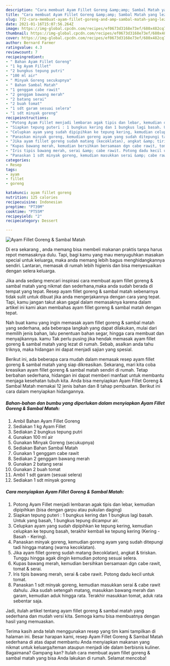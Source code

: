 ```yaml
---
description: "Cara membuat Ayam Fillet Goreng &amp;amp; Sambal Matah yang lezat dan Mudah Dibuat"
title: "Cara membuat Ayam Fillet Goreng &amp;amp; Sambal Matah yang lezat dan Mudah Dibuat"
slug: 772-cara-membuat-ayam-fillet-goreng-and-amp-sambal-matah-yang-lezat-dan-mudah-dibuat
date: 2021-01-16T15:07:56.264Z
image: https://img-global.cpcdn.com/recipes/ef0673d3168e73ef/680x482cq70/ayam-fillet-goreng-sambal-matah-foto-resep-utama.jpg
thumbnail: https://img-global.cpcdn.com/recipes/ef0673d3168e73ef/680x482cq70/ayam-fillet-goreng-sambal-matah-foto-resep-utama.jpg
cover: https://img-global.cpcdn.com/recipes/ef0673d3168e73ef/680x482cq70/ayam-fillet-goreng-sambal-matah-foto-resep-utama.jpg
author: Bernard Farmer
ratingvalue: 4.3
reviewcount: 7
recipeingredient:
- " Bahan Ayam Fillet Goreng"
- "1 kg Ayam Fillet"
- "2 bungkus tepung putri"
- "100 ml air"
- " Minyak Goreng secukupnya"
- " Bahan Sambal Matah"
- "1 genggam cabe rawit"
- "2 genggam bawang merah"
- "2 batang serai"
- "2 buah tomat"
- "1 sdt garam sesuai selera"
- "1 sdt minyak goreng"
recipeinstructions:
- "Potong Ayam Fillet menjadi lembaran agak tipis dan lebar, kemudian dipipihkan (bisa dengan garpu atau pukulan daging)"
- "Siapkan tepung puteri : 1 bungkus kering dan 1 bungkus lagi basah. Untuk yang basah, 1 bungkus tepung dicampur air."
- "Celupkan ayam yang sudah dipipihkan ke tepung kering, kemudian celupkan ke tepung basah, terakhir kembali ke tepung kering (Kering - Basah - Kering)."
- "Panaskan minyak goreng, kemudian goreng ayam yang sudah ditepungi tadi hingga matang (warna kecoklatan)."
- "Jika ayam fillet goreng sudah matang (kecoklatan), angkat &amp; tiriskan. Tunggu hingga agak dingin kemudian potong sesuai selera."
- "Kupas bawang merah, kemudian bersihkan bersamaan dgn cabe rawit, tomat &amp; serai."
- "Iris tipis bawang merah, serai &amp; cabe rawit. Potong dadu kecil untuk tomat."
- "Panaskan 1 sdt minyak goreng, kemudian masukkan serai &amp; cabe rawit dahulu. Jika sudah setengah matang, masukkan bawang merah dan garam, kemudian aduk hingga rata. Terakhir masukkan tomat, aduk rata sebentar saja."
categories:
- Resep
tags:
- ayam
- fillet
- goreng

katakunci: ayam fillet goreng 
nutrition: 125 calories
recipecuisine: Indonesian
preptime: "PT39M"
cooktime: "PT55M"
recipeyield: "2"
recipecategory: Dessert

---
```



![Ayam Fillet Goreng &amp; Sambal Matah](https://img-global.cpcdn.com/recipes/ef0673d3168e73ef/680x482cq70/ayam-fillet-goreng-sambal-matah-foto-resep-utama.jpg)

Di era  sekarang , anda memang bisa membeli makanan praktis tanpa harus repot memasaknya dulu. Tapi, bagi kamu yang mau menyuguhkan masakan special untuk keluarga, maka anda memang lebih bagus menghidangkannya sendiri. Lantaran, memasak di rumah lebih higienis dan bisa menyesuaikan dengan selera keluarga.

Jika anda sedang mencari inspirasi cara membuat ayam fillet goreng &amp; sambal matah yang nikmat dan sederhana,maka anda sudah berada di tempat yang tepat. Resep ayam fillet goreng &amp; sambal matah  sebenarnya tidak sulit untuk dibuat jika anda mengerjakannya dengan cara yang tepat. Tapi, kamu jangan takut akan gagal dalam memasaknya 
karena dalam artikel ini kami akan membahas ayam fillet goreng &amp; sambal matah dengan tepat.  



Nah buat kamu yang ingin memasak ayam fillet goreng &amp; sambal matah yang sederhana, ada beberapa langkah yang dapat dilakukan, mulai dari memilih jenis bahan, lalu penentuan bahan segar, hingga cara membuat dan menyajikannya. kamu Tak perlu pusing jika hendak memasak ayam fillet goreng &amp; sambal matah yang lezat di rumah. Sebab, asalkan anda  tahu triknya, maka hidangan ini dapat menjadi sajian yang spesial.

Berikut ini, ada beberapa cara mudah dalam memasak resep ayam fillet goreng &amp; sambal matah yang siap dikreasikan. Sekarang, mari kita coba kreasikan ayam fillet goreng &amp; sambal matah sendiri di rumah. Tetap berbahan sederhana, hidangan ini dapat memberi manfaat untuk membantu menjaga kesehatan tubuh kita. Anda bisa menyiapkan Ayam Fillet Goreng &amp; Sambal Matah memakai 12 jenis bahan dan 8 tahap pembuatan. Berikut ini cara dalam menyiapkan hidangannya.

<!--inarticleads1-->

##### Bahan-bahan dan bumbu yang diperlukan dalam menyiapkan Ayam Fillet Goreng &amp; Sambal Matah:

1. Ambil  Bahan Ayam Fillet Goreng
1. Sediakan 1 kg Ayam Fillet
1. Sediakan 2 bungkus tepung putri
1. Gunakan 100 ml air
1. Gunakan  Minyak Goreng (secukupnya)
1. Sediakan  Bahan Sambal Matah
1. Gunakan 1 genggam cabe rawit
1. Sediakan 2 genggam bawang merah
1. Gunakan 2 batang serai
1. Gunakan 2 buah tomat
1. Ambil 1 sdt garam (sesuai selera)
1. Sediakan 1 sdt minyak goreng




<!--inarticleads2-->

##### Cara menyiapkan Ayam Fillet Goreng &amp; Sambal Matah:

1. Potong Ayam Fillet menjadi lembaran agak tipis dan lebar, kemudian dipipihkan (bisa dengan garpu atau pukulan daging)
1. Siapkan tepung puteri : 1 bungkus kering dan 1 bungkus lagi basah. Untuk yang basah, 1 bungkus tepung dicampur air.
1. Celupkan ayam yang sudah dipipihkan ke tepung kering, kemudian celupkan ke tepung basah, terakhir kembali ke tepung kering (Kering - Basah - Kering).
1. Panaskan minyak goreng, kemudian goreng ayam yang sudah ditepungi tadi hingga matang (warna kecoklatan).
1. Jika ayam fillet goreng sudah matang (kecoklatan), angkat &amp; tiriskan. Tunggu hingga agak dingin kemudian potong sesuai selera.
1. Kupas bawang merah, kemudian bersihkan bersamaan dgn cabe rawit, tomat &amp; serai.
1. Iris tipis bawang merah, serai &amp; cabe rawit. Potong dadu kecil untuk tomat.
1. Panaskan 1 sdt minyak goreng, kemudian masukkan serai &amp; cabe rawit dahulu. Jika sudah setengah matang, masukkan bawang merah dan garam, kemudian aduk hingga rata. Terakhir masukkan tomat, aduk rata sebentar saja.




Jadi, itulah artikel tentang  ayam fillet goreng &amp; sambal matah  yang sederhana dan mudah versi kita. Semoga kamu bisa membuatnya dengan hasil yang memuaskan. 

Terima kasih anda telah menggunakan resep yang tim kami tampilkan di halaman ini. Besar harapan kami, resep  Ayam Fillet Goreng &amp; Sambal Matah sederhana di atas dapat membantu Anda menyiapkan makanan yang nikmat untuk keluarga/teman ataupun menjadi ide dalam berbisnis kuliner. Bagaimana? Gampang kan? Itulah cara membuat ayam fillet goreng &amp; sambal matah yang bisa Anda lakukan di rumah. Selamat mencoba!

